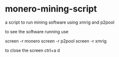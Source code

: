 # monero-mining-script
a script to run mining software using xmrig and p2pool

to see the software running use

screen -r monero
screen -r p2pool
screen -r xmrig

to close the screen ctrl+a d